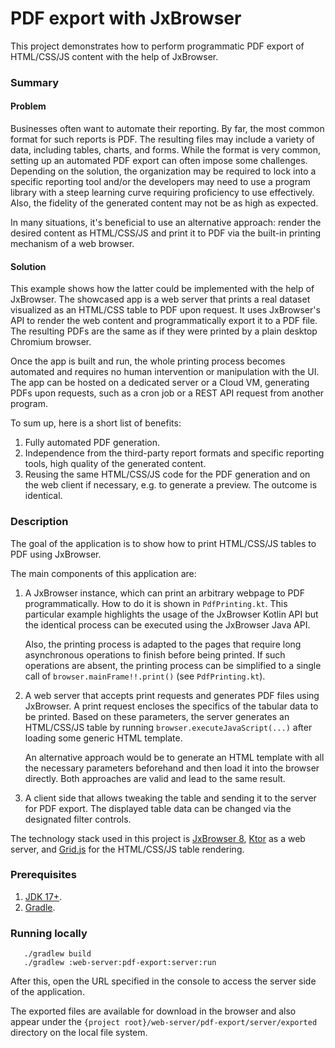 # PDF export with JxBrowser

This project demonstrates how to perform programmatic PDF export of HTML/CSS/JS content
with the help of JxBrowser.

### Summary

#### Problem

Businesses often want to automate their reporting. By far, the most common format for
such reports is PDF. The resulting files may include a variety of data, including tables,
charts, and forms. While the format is very common, setting up an automated PDF export 
can often impose some challenges. Depending on the solution, the organization may be 
required to lock into a specific reporting tool and/or the developers may need to use 
a program library with a steep learning curve requiring proficiency to use effectively. 
Also, the fidelity of the generated content may not be as high as expected.

In many situations, it's beneficial to use an alternative approach: render the desired 
content as HTML/CSS/JS and print it to PDF via the built-in printing mechanism of a web browser.

#### Solution

This example shows how the latter could be implemented with the help of JxBrowser.
The showcased app is a web server that prints a real dataset visualized as an HTML/CSS table
to PDF upon request. It uses JxBrowser's API to render the web content and programmatically 
export it to a PDF file. The resulting PDFs are the same as if they were printed by a plain 
desktop Chromium browser.

Once the app is built and run, the whole printing process becomes automated and 
requires no human intervention or manipulation with the UI. The app can be hosted on 
a dedicated server or a Cloud VM, generating PDFs upon requests, such as a cron job 
or a REST API request from another program.

To sum up, here is a short list of benefits:

1. Fully automated PDF generation.
2. Independence from the third-party report formats and specific reporting tools, 
   high quality of the generated content.
3. Reusing the same HTML/CSS/JS code for the PDF generation and on the web
   client if necessary, e.g. to generate a preview. The outcome is identical.

### Description

The goal of the application is to show how to print HTML/CSS/JS tables to PDF 
using JxBrowser.

The main components of this application are:

1. A JxBrowser instance, which can print an arbitrary webpage to PDF programmatically.
   How to do it is shown in `PdfPrinting.kt`. This particular example highlights
   the usage of the JxBrowser Kotlin API but the identical process can be executed
   using the JxBrowser Java API.

   Also, the printing process is adapted to the pages that require long asynchronous
   operations to finish before being printed. If such operations are absent, the printing
   process can be simplified to a single call of `browser.mainFrame!!.print()`
   (see `PdfPrinting.kt`).

2. A web server that accepts print requests and generates PDF files using JxBrowser.
   A print request encloses the specifics of the tabular data to be printed. Based
   on these parameters, the server generates an HTML/CSS/JS table by running
   `browser.executeJavaScript(...)` after loading some generic HTML template.

   An alternative approach would be to generate an HTML template with all the
   necessary parameters beforehand and then load it into the browser directly.
   Both approaches are valid and lead to the same result.

3. A client side that allows tweaking the table and sending it to the server for PDF export.
   The displayed table data can be changed via the designated filter controls.

The technology stack used in this project is [JxBrowser 8][jxbrowser], [Ktor][ktor]
as a web server, and [Grid.js][gridjs] for the HTML/CSS/JS table rendering.

### Prerequisites

1. [JDK 17+][jdk].
2. [Gradle][gradle].

### Running locally

```shell
   ./gradlew build
   ./gradlew :web-server:pdf-export:server:run
```

After this, open the URL specified in the console to access the server side of the application.

The exported files are available for download in the browser and also appear
under the `{project root}/web-server/pdf-export/server/exported` directory
on the local file system.

[jxbrowser]: https://teamdev.com/jxbrowser

[ktor]: https://ktor.io

[gridjs]: https://gridjs.io

[jdk]: https://www.azul.com/downloads/#zulu

[gradle]: https://gradle.org/install
